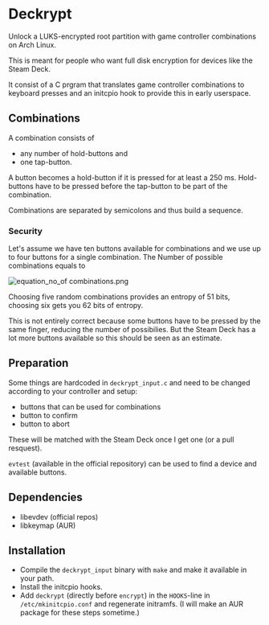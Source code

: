# Deckrypt
Unlock a LUKS-encrypted root partition with game controller combinations on Arch Linux.

This is meant for people who want full disk encryption for devices like the Steam Deck.

It consist of a C prgram that translates game controller combinations to keyboard presses and an initcpio hook to provide this in early userspace.

## Combinations
A combination consists of
* any number of hold-buttons and
* one tap-button.

A button becomes a hold-button if it is pressed for at least a 250 ms. Hold-buttons have to be pressed before the tap-button to be part of the combination.

Combinations are separated by semicolons and thus build a sequence.

### Security
Let's assume we have ten buttons available for combinations and we use up to four buttons for a single combination. The Number of possible combinations equals to

![equation_no_of combinations.png](https://user-images.githubusercontent.com/48184470/154338092-4494df71-c916-49b5-8422-7626607abf99.png)

Choosing five random combinations provides an entropy of 51 bits, choosing six gets you 62 bits of entropy.

This is not entirely correct because some buttons have to be pressed by the same finger, reducing the number of possibilies. But the Steam Deck has a lot more buttons available so this should be seen as an estimate.

## Preparation
Some things are hardcoded in `deckrypt_input.c` and need to be changed according to your controller and setup:
* buttons that can be used for combinations
* button to confirm
* button to abort

These will be matched with the Steam Deck once I get one (or a pull resquest).

`evtest` (available in the official repository) can be used to find a device and available buttons.

## Dependencies
* libevdev (official repos)
* libkeymap (AUR)

## Installation
* Compile the `deckrypt_input` binary with `make` and make it available in your path.
* Install the initcpio hooks.
* Add `deckrypt` (directly before `encrypt`) in the `HOOKS`-line in `/etc/mkinitcpio.conf` and regenerate initramfs.
(I will make an AUR package for these steps sometime.)
